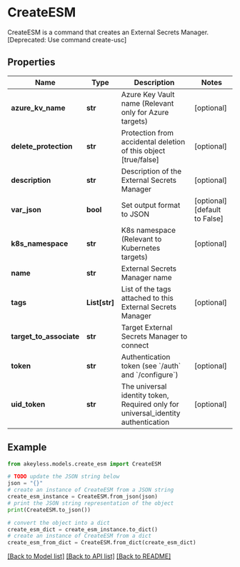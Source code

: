 # CreateESM

CreateESM is a command that creates an External Secrets Manager. [Deprecated: Use command create-usc]

## Properties

Name | Type | Description | Notes
------------ | ------------- | ------------- | -------------
**azure_kv_name** | **str** | Azure Key Vault name (Relevant only for Azure targets) | [optional] 
**delete_protection** | **str** | Protection from accidental deletion of this object [true/false] | [optional] 
**description** | **str** | Description of the External Secrets Manager | [optional] 
**var_json** | **bool** | Set output format to JSON | [optional] [default to False]
**k8s_namespace** | **str** | K8s namespace (Relevant to Kubernetes targets) | [optional] 
**name** | **str** | External Secrets Manager name | 
**tags** | **List[str]** | List of the tags attached to this External Secrets Manager | [optional] 
**target_to_associate** | **str** | Target External Secrets Manager to connect | 
**token** | **str** | Authentication token (see &#x60;/auth&#x60; and &#x60;/configure&#x60;) | [optional] 
**uid_token** | **str** | The universal identity token, Required only for universal_identity authentication | [optional] 

## Example

```python
from akeyless.models.create_esm import CreateESM

# TODO update the JSON string below
json = "{}"
# create an instance of CreateESM from a JSON string
create_esm_instance = CreateESM.from_json(json)
# print the JSON string representation of the object
print(CreateESM.to_json())

# convert the object into a dict
create_esm_dict = create_esm_instance.to_dict()
# create an instance of CreateESM from a dict
create_esm_from_dict = CreateESM.from_dict(create_esm_dict)
```
[[Back to Model list]](../README.md#documentation-for-models) [[Back to API list]](../README.md#documentation-for-api-endpoints) [[Back to README]](../README.md)


